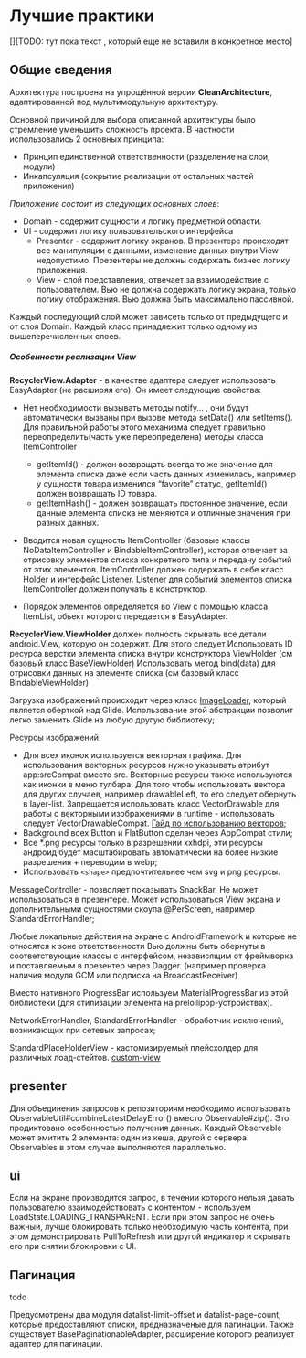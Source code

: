 # Лучшие практики

[][TODO: тут пока текст , который еще не вставили в конкретное место]


## Общие сведения

Архитектура построена на упрощённой версии **СleanArchitecture**,
адаптированной под мультимодульную архитектуру.

Основной причиной для выбора описанной архитектуры было стремление
уменьшить сложность проекта. В частности использовались 2 основных принципа:

- Принцип единственной ответственности (разделение на слои, модули)
- Инкапсуляция (сокрытие реализации от остальных частей приложения)


*Приложение состоит из следующих основных слоев*:

* Domain - содержит сущности и логику предметной области.
* UI - содержит логику пользовательского интерфейса
  * Presenter - содержит логику экранов. В презентере происходят все манипуляции
  с данными, изменение данных внутри View недопустимо. Презентеры не должны
  содержать бизнес логику приложения.
  * View - слой представления, отвечает за взаимодействие с пользователем.
  Вью не должна содержать логику экрана, только логику отображения. Вью должна
  быть максимально пассивной.


Каждый последующий слой может зависеть только от предыдущего и от слоя Domain.
Каждый класс принадлежит только одному из вышеперечисленных слоев.

##### Особенности реализации View

**RecyclerView.Adapter** - в качестве адаптера следует использовать EasyAdapter
(не расширяя его). Он имеет следующие свойства:
   - Нет необходимости вызывать методы notify… , они будут автоматически вызваны
   при вызове метода setData() или setItems().
   Для правильной работы этого механизма следует правильно переопределить(часть уже переопределена)
    методы класса ItemController
      - getItemId() - должен возвращать всегда то же значение для элемента
      списка даже если часть данных изменилась,
      например у сущности товара изменился “favorite” статус, getItemId()
      должен возвращать ID товара.
      - getItemHash() - должен возвращать постоянное значение, если данные
      элемента списка не меняются и отличные значения при разных данных.

   - Вводится новая сущность ItemController (базовые классы NoDataItemController и BindableItemController), которая отвечает за отрисовку элементов списка конкретного типа и передачу событий от этих элементов. ItemController должен содержать в себе класс Holder и интерфейс Listener. Listener для событий элементов списка ItemController должен получать в конструктор.
   - Порядок элементов определяется во View с помощью класса ItemList, обьект которого передается в EasyAdapter.

**RecyclerView.ViewHolder** должен полность скрывать все детали android.View, которую он содержит. Для этого следует
Использовать ID ресурса верстки элемента списка внутри конструктора ViewHolder (см базовый класс BaseViewHolder)
Использовать метод bind(data) для отрисовки данных на элементе списка (см базовый класс BindableViewHolder)

Загрузка изображений происходит через класс [ImageLoader](../imageloader/README.md),
который является оберткой над Glide.
Использование этой абстракции позволит легко заменить Glide на любую другую библиотеку;

Ресурсы изображений:
- Для всех иконок используется векторная графика. Для использования векторных
ресурсов нужно указывать атрибут app:srcCompat вместо src.
Векторные ресурсы также используются как иконки в меню тулбара.
Для того чтобы использовать вектора для других случаев,
например drawableLeft, то его следует обернуть в layer-list.
Запрещается использовать класс VectorDrawable для работы с векторными изображениями в
runtime - использовать следует VectorDrawableCompat. [Гайд по использованию векторов](https://developer.android.com/studio/write/vector-asset-studio.html#running);
- Background всех Button и FlatButton сделан через AppCompat стили;
- Все *.png ресурсы только в разрешении xxhdpi, эти ресурсы андроид будет
масштабировать автоматически на более низкие разрешения + переводим в webp;
- Использовать `<shape>` предпочтительнее чем svg и png ресурсы.

MessageController - позволяет показывать SnackBar. Не может использоваться в презентере.
Может использоваться View экрана и дополнительными сущностями скоупа @PerScreen,
например StandardErrorHandler;

Любые локальные действия на экране с AndroidFramework и которые не относятся
к зоне ответственности Вью должны быть обернуты в соответствующие классы с интерфейсом,
независящим от фреймворка и поставляемым в презентер через Dagger.
(например проверка наличия модуля GCM или подписка на BroadcastReceiver)

Вместо нативного ProgressBar используем MaterialProgressBar из этой библиотеки
(для стилизации элемента на prelollipop-устройствах).

NetworkErrorHandler, StandardErrorHandler - обработчик исключений,
возникающих при сетевых запросах;

StandardPlaceHolderView - кастомизируемый плейсхолдер для различных лоад-стейтов.
[custom-view](../custom-view/README.md)

## presenter

Для объединения запросов к репозиториям необходимо использовать
ObservableUtil#combineLatestDelayError() вместо Observable#zip().
Это продиктовано особенностью получения данных.
Каждый Observable может эмитить 2 элемента: один из кеша, другой с сервера.
Observables в этом случае выполняются параллельно.

## ui

Если на экране производится запрос, в течении которого нельзя давать
пользователю взаимодействовать с контентом - используем LoadState.LOADING_TRANSPARENT.
Если при этом запрос не очень важный, лучше блокировать только необходимую часть контента,
при этом демонстрировать PullToRefresh или другой индикатор и скрывать его
при снятии блокировки с UI.




## Пагинация

todo

Предусмотрены два модуля datalist-limit-offset и datalist-page-count,
которые предоставляют списки, предназначеные для пагинации.
Также существует BasePaginationableAdapter, расширение которого реализует адаптер для пагинации.